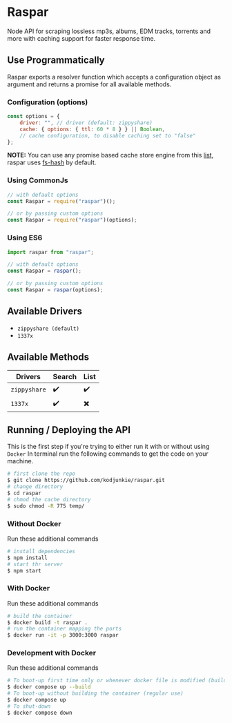 # Raspar

Node API for scraping lossless mp3s, albums, EDM tracks, torrents and more
with caching support for faster response time.

## Use Programmatically

Raspar exports a resolver function which accepts a configuration object as argument and returns a promise for all available methods.

### Configuration (options)

```javascript
const options = {
	driver: "", // driver (default: zippyshare)
	cache: { options: { ttl: 60 * 8 } } || Boolean,
	// cache configuration, to disable caching set to "false"
};
```

**NOTE:** You can use any promise based cache store engine from this [list](https://github.com/BryanDonovan/node-cache-manager#store-engines), raspar uses [fs-hash](https://github.com/rolandstarke/node-cache-manager-fs-hash) by default.

### Using CommonJs

```javascript
// with default options
const Raspar = require("raspar")();

// or by passing custom options
const Raspar = require("raspar")(options);
```

### Using ES6

```javascript
import raspar from "raspar";

// with default options
const Raspar = raspar();

// or by passing custom options
const Raspar = raspar(options);
```

## Available Drivers

- `zippyshare (default)`
- `1337x`

## Available Methods

| Drivers      | Search             | List                     |
| ------------ | ------------------ | ------------------------ |
| `zippyshare` | :heavy_check_mark: | :heavy_check_mark:       |
| `1337x`      | :heavy_check_mark: | :heavy_multiplication_x: |

## Running / Deploying the API

This is the first step if you're trying to either run it with or without using `Docker`
In terminal run the following commands to get the code on your machine.

```bash
# first clone the repo
$ git clone https://github.com/kodjunkie/raspar.git
# change directory
$ cd raspar
# chmod the cache directory
$ sudo chmod -R 775 temp/
```

### Without Docker

Run these additional commands

```bash
# install dependencies
$ npm install
# start thr server
$ npm start
```

### With Docker

Run these additional commands

```bash
# build the container
$ docker build -t raspar .
# run the container mapping the ports
$ docker run -it -p 3000:3000 raspar
```

### Development with Docker

Run these additional commands

```bash
# To boot-up first time only or whenever docker file is modified (builds the container)
$ docker compose up --build
# To boot-up without building the container (regular use)
$ docker compose up
# To shut-down
$ docker compose down
```

<!-- ### Heroku (In progress)

Heroku requires some additional dependencies that aren't included on the Linux box that Heroku spins up for you.
To add the dependencies on deploy, add the Puppeteer Heroku buildpack to the list of buildpacks for your app under Settings > Buildpacks.

The url for the buildpack is `https://github.com/CoffeeAndCode/puppeteer-heroku-buildpack` -->
